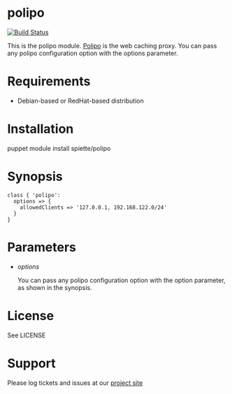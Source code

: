 # polipo

[![Build Status](https://travis-ci.org/spiette/puppet-polipo.png?branch=master)](https://travis-ci.org/spiette/puppet-polipo)

This is the polipo module.  [Polipo](http://www.pps.univ-paris-diderot.fr/~jch/software/polipo/)
is the web caching proxy. You can pass any polipo configuration option with the
options parameter.

# Requirements

- Debian-based or RedHat-based distribution

# Installation

  puppet module install spiette/polipo

# Synopsis

    class { 'polipo':
      options => {
        allowedClients => '127.0.0.1, 192.168.122.0/24'
      }
    }

# Parameters

- *options*

  You can pass any polipo configuration option with the option parameter, as shown in the synopsis.

# License

  See LICENSE

# Support

Please log tickets and issues at our [project site](https://github.com/spiette/polipo)
